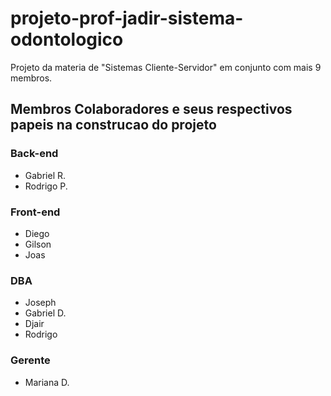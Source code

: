 # projeto-prof-jadir-sistema-odontologico
Projeto da materia de "Sistemas Cliente-Servidor" em conjunto com mais 9 membros.

## Membros Colaboradores e seus respectivos papeis na construcao do projeto ##

### Back-end ###
* Gabriel R.
* Rodrigo P.

### Front-end ###
* Diego
* Gilson
* Joas

### DBA ###
* Joseph
* Gabriel D.
* Djair
* Rodrigo

### Gerente ###
* Mariana D.
